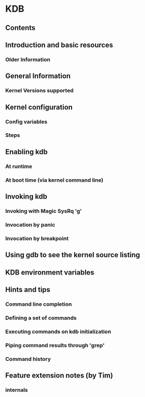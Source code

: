 # KDB
## Contents
## Introduction and basic resources
### Older Information
## General Information
### Kernel Versions supported
## Kernel configuration
### Config variables
### Steps
## Enabling kdb
### At runtime
### At boot time (via kernel command line)
## Invoking kdb
### Invoking with Magic SysRq 'g'
### Invocation by panic
### Invocation by breakpoint
## Using gdb to see the kernel source listing
## KDB environment variables
## Hints and tips
### Command line completion
### Defining a set of commands
### Executing commands on kdb initialization
### Piping command results through 'grep'
### Command history
## Feature extension notes (by Tim)
### internals
